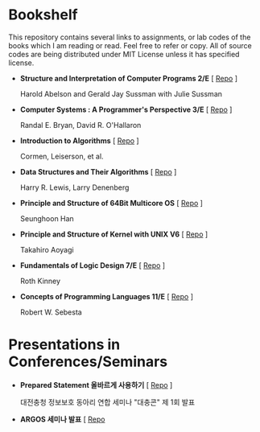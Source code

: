 # Bookshelf

This repository contains several links to assignments, or lab codes of the books which I am reading or read. Feel free to refer or copy. All of source codes are being distributed under MIT License unless it has specified license.

* **Structure and Interpretation of Computer Programs 2/E** \[ [Repo](https://github.com/0x00000FF/sicp) \]
  
  Harold Abelson and Gerald Jay Sussman with Julie Sussman
  
* **Computer Systems : A Programmer's Perspective 3/E**     \[ [Repo](https://github.com/0x00000FF/csapp) \]

  Randal E. Bryan, David R. O'Hallaron

* **Introduction to Algorithms**                            \[ [Repo](https://github.com/0x00000FF/clrs-3e) \]

  Cormen, Leiserson, et al.

* **Data Structures and Their Algorithms**                  \[ [Repo](https://github.com/0x00000FF/dsnta) \]
 
  Harry R. Lewis, Larry Denenberg

* **Principle and Structure of 64Bit Multicore OS**         \[ [Repo](https://github.com/0x00000FF/study-mint64) \]

  Seunghoon Han

* **Principle and Structure of Kernel with UNIX V6**        \[ [Repo](https://github.com/0x00000FF/study-unixv6) \]

  Takahiro Aoyagi

* **Fundamentals of Logic Design 7/E**                      \[ [Repo](https://github.com/0x00000FF/fundamentals-of-logic-design-vhdl) \]

  Roth Kinney

* **Concepts of Programming Languages 11/E**                \[ [Repo](https://github.com/0x00000FF/concepts-of-programming-languages) \]
  
  Robert W. Sebesta

# Presentations in Conferences/Seminars

* **Prepared Statement 올바르게 사용하기**                      \[ [Repo](https://github.com/0x00000FF/DaechungCon-Prepared-Statement) \]

  대전충청 정보보호 동아리 연합 세미나 "대충콘" 제 1회 발표
  
* **ARGOS 세미나 발표**                                        \[ [Repo](https://github.com/0x00000FF/4RG0S-S3M1N4R)
  
